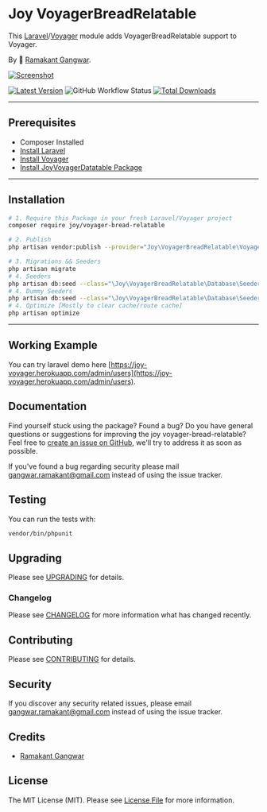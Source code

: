 # Joy VoyagerBreadRelatable

This [Laravel](https://laravel.com/)/[Voyager](https://voyager.devdojo.com/) module adds VoyagerBreadRelatable support to Voyager.

By 🐼 [Ramakant Gangwar](https://github.com/rxcod9).

[![Screenshot](https://raw.githubusercontent.com/rxcod9/joy-voyager-bread-relatable/main/cover.jpg)](https://joy-voyager.herokuapp.com/)

[![Latest Version](https://img.shields.io/github/v/release/rxcod9/joy-voyager-bread-relatable?style=flat-square)](https://github.com/rxcod9/joy-voyager-bread-relatable/releases)
![GitHub Workflow Status](https://img.shields.io/github/workflow/status/rxcod9/joy-voyager-bread-relatable/run-tests?label=tests)
[![Total Downloads](https://img.shields.io/packagist/dt/joy/voyager-bread-relatable.svg?style=flat-square)](https://packagist.org/packages/joy/voyager-bread-relatable)

---

## Prerequisites

*   Composer Installed
*   [Install Laravel](https://laravel.com/docs/installation)
*   [Install Voyager](https://github.com/the-control-group/voyager)
*   [Install JoyVoyagerDatatable Package](https://github.com/rxcod9/joy-voyager-datatable)

---

## Installation

```bash
# 1. Require this Package in your fresh Laravel/Voyager project
composer require joy/voyager-bread-relatable

# 2. Publish
php artisan vendor:publish --provider="Joy\VoyagerBreadRelatable\VoyagerBreadRelatableServiceProvider" --force

# 3. Migrations && Seeders
php artisan migrate
# 4. Seeders
php artisan db:seed --class="\Joy\VoyagerBreadRelatable\Database\Seeders\VoyagerDatabaseSeeder" --force
# 4. Dummy Seeders
php artisan db:seed --class="\Joy\VoyagerBreadRelatable\Database\Seeders\VoyagerDummyDatabaseSeeder" --force
# 4. Optimize [Mostly to clear cache/route cache]
php artisan optimize
```

---


## Working Example

You can try laravel demo here [https://joy-voyager.herokuapp.com/admin/users](https://joy-voyager.herokuapp.com/admin/users).

## Documentation

Find yourself stuck using the package? Found a bug? Do you have general questions or suggestions for improving the joy voyager-bread-relatable? Feel free to [create an issue on GitHub](https://github.com/rxcod9/joy-voyager-bread-relatable/issues), we'll try to address it as soon as possible.

If you've found a bug regarding security please mail [gangwar.ramakant@gmail.com](mailto:gangwar.ramakant@gmail.com) instead of using the issue tracker.

## Testing

You can run the tests with:

```bash
vendor/bin/phpunit
```

## Upgrading

Please see [UPGRADING](UPGRADING.md) for details.

### Changelog

Please see [CHANGELOG](CHANGELOG.md) for more information what has changed recently.

## Contributing

Please see [CONTRIBUTING](CONTRIBUTING.md) for details.

## Security

If you discover any security related issues, please email [gangwar.ramakant@gmail.com](mailto:gangwar.ramakant@gmail.com) instead of using the issue tracker.

## Credits

- [Ramakant Gangwar](https://github.com/rxcod9)

## License

The MIT License (MIT). Please see [License File](LICENSE.md) for more information.
